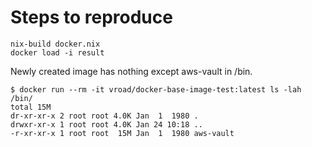 # Steps to reproduce

```
nix-build docker.nix
docker load -i result
```

Newly created image has nothing except aws-vault in /bin.

```
$ docker run --rm -it vroad/docker-base-image-test:latest ls -lah /bin/
total 15M
dr-xr-xr-x 2 root root 4.0K Jan  1  1980 .
drwxr-xr-x 1 root root 4.0K Jan 24 10:18 ..
-r-xr-xr-x 1 root root  15M Jan  1  1980 aws-vault
```
